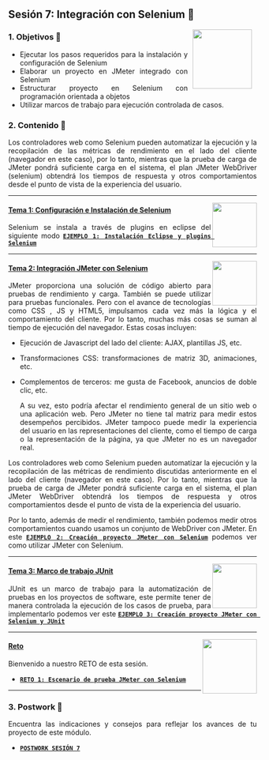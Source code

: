 ## Sesión 7: Integración con Selenium 🤖

<img src="../images/android-kotlin.png" align="right" height="120" hspace="10">
<div style="text-align: justify;">

### 1. Objetivos :dart: 

- Ejecutar los pasos requeridos para la instalación y configuración de Selenium
- Elaborar un proyecto en JMeter integrado con Selenium
- Estructurar proyecto en Selenium con programación orientada a objetos
- Utilizar marcos de trabajo para ejecución controlada de casos.


### 2. Contenido :blue_book:

Los controladores web como Selenium pueden automatizar la ejecución y la recopilación de las métricas de rendimiento en el lado del cliente (navegador en este caso), por lo tanto, mientras que la prueba de carga de JMeter pondrá suficiente carga en el sistema, el plan JMeter WebDriver (selenium) obtendrá los tiempos de respuesta y otros comportamientos desde el punto de vista de la experiencia del usuario.

---

<img src="images/tools.png" align="right" height="90"> 

#### <ins>Tema 1: Configuración e Instalación de Selenium</ins>
  
Selenium se instala a través de plugins en eclipse del siguiente modo [**`EJEMPLO 1: Instalación Eclipse y plugins Selenium`**](./Ejemplo-01)

---

<img src="images/structure.png" align="right" height="90"> 

#### <ins>Tema 2: Integración JMeter con Selenium</ins>

JMeter proporciona una solución de código abierto para pruebas de rendimiento y carga. También se puede utilizar para pruebas funcionales. Pero con el avance de tecnologías como CSS , JS y HTML5, impulsamos cada vez más la lógica y el comportamiento del cliente. Por lo tanto, muchas más cosas se suman al tiempo de ejecución del navegador. Estas cosas incluyen:

- Ejecución de Javascript del lado del cliente: AJAX, plantillas JS, etc.
- Transformaciones CSS: transformaciones de matriz 3D, animaciones, etc.
- Complementos de terceros: me gusta de Facebook, anuncios de doble clic, etc.

  A su vez, esto podría afectar el rendimiento general de un sitio web o una aplicación web. Pero JMeter no tiene tal matriz para medir estos desempeños percibidos. JMeter tampoco puede medir la experiencia del usuario en las representaciones del cliente, como el tiempo de carga o la representación de la página, ya que JMeter no es un navegador real.
  
Los controladores web como Selenium pueden automatizar la ejecución y la recopilación de las métricas de rendimiento discutidas anteriormente en el lado del cliente (navegador en este caso). Por lo tanto, mientras que la prueba de carga de JMeter pondrá suficiente carga en el sistema, el plan JMeter WebDriver obtendrá los tiempos de respuesta y otros comportamientos desde el punto de vista de la experiencia del usuario.

Por lo tanto, además de medir el rendimiento, también podemos medir otros comportamientos cuando usamos un conjunto de WebDriver con JMeter. En este [**`EJEMPLO 2: Creación proyecto JMeter con Selenium`**](./Ejemplo-02) podemos ver como utilizar JMeter con Selenium.
  
---

<img src="images/emulator.jpg" align="right" height="90"> 

#### <ins>Tema 3: Marco de trabajo JUnit</ins>

JUnit es un marco de trabajo para la automatización de pruebas en los proyectos de software, este permite tener de manera controlada la ejecución de los casos de prueba, para implementarlo podemos ver este [**`EJEMPLO 3: Creación proyecto JMeter con Selenium y JUnit`**](./Ejemplo-03)

---

<img src="images/chaomi.png" align="right" height="110"> 

#### <ins>Reto</ins>

Bienvenido a nuestro RETO de esta sesión.

- [**`RETO 1: Escenario de prueba JMeter con Selenium`**](./Reto-01)
---

### 3. Postwork :memo:

Encuentra las indicaciones y consejos para reflejar los avances de tu proyecto de este módulo.

- [**`POSTWORK SESIÓN 7`**](./Postwork/)

<br/>


</div>

